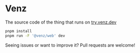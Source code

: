 # Venz

The source code of the thing that runs on [try.venz.dev](https://try.venz.dev)

```sh
pnpm install
pnpm run -F '@venz/web' dev
```

Seeing issues or want to improve it? Pull requests are welcome!
